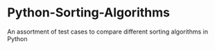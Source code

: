# Python-Sorting-Algorithms
An assortment of test cases to compare different sorting algorithms in Python
